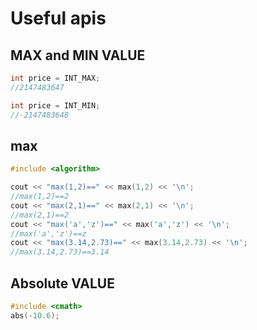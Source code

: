 # Useful apis

## MAX and MIN VALUE

```c++
int price = INT_MAX;
//2147483647

int price = INT_MIN;
//-2147483648

```

## max

```c++
#include <algorithm>

cout << "max(1,2)==" << max(1,2) << '\n'; 
//max(1,2)==2
cout << "max(2,1)==" << max(2,1) << '\n';  
//max(2,1)==2
cout << "max('a','z')==" << max('a','z') << '\n';  
//max('a','z')==z
cout << "max(3.14,2.73)==" << max(3.14,2.73) << '\n';  
//max(3.14,2.73)==3.14

```

## Absolute VALUE

```c++
#include <cmath> 
abs(-10.6);
```
